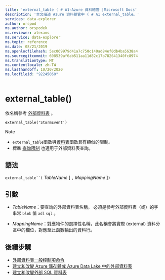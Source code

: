 ```yaml
---
title: 'external_table ( # A1-Azure 資料總管 |Microsoft Docs'
description: '本文描述 Azure 資料總管中 ( # A1 external_table。'
services: data-explorer
author: orspod
ms.author: orspodek
ms.reviewer: alexans
ms.service: data-explorer
ms.topic: reference
ms.date: 08/21/2019
ms.openlocfilehash: 5ec069979d41a7c750c140ad84ef0db4ba5638a4
ms.sourcegitcommit: 608539af6ab511aa11d82c17b782641340fc8974
ms.translationtype: MT
ms.contentlocale: zh-TW
ms.lasthandoff: 10/20/2020
ms.locfileid: "92245060"
---
```

# <a name="external_table"></a>external_table()

依名稱參考 [外部資料表](schema-entities/externaltables.md) 。

```kusto
external_table('StormEvent')
```

> [!NOTE]
> * `external_table`函數與[資料表](tablefunction.md)函數具有類似的限制。
> * 標準 [查詢限制](../concepts/querylimits.md) 也適用于外部資料表查詢。

## <a name="syntax"></a>語法

`external_table``(` *TableName* [ `,` *MappingName* ]`)`

## <a name="arguments"></a>引數

* *TableName*：要查詢的外部資料表名稱。
  必須是參考外部資料表（或）的字串常 `blob` 值 `adl` `sql` 。

* *MappingName*：對應物件的選擇性名稱，此名稱會將實際 (external) 資料分區中的欄位，對應至此函數輸出的資料行。

## <a name="next-steps"></a>後續步驟

* [外部資料表一般控制項命令](../management/externaltables.md)
* [建立和改變 Azure 儲存體或 Azure Data Lake 中的外部資料表](../management/external-tables-azurestorage-azuredatalake.md)
* [建立和改變外部 SQL 資料表](../management/external-sql-tables.md)
